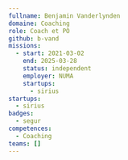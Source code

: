 ```yaml
---
fullname: Benjamin Vanderlynden
domaine: Coaching
role: Coach et PO
github: b-vand
missions:
  - start: 2021-03-02
    end: 2025-03-28
    status: independent
    employer: NUMA
    startups:
      - sirius
startups:
  - sirius
badges:
  - segur
competences:
  - Coaching
teams: []
---
```

